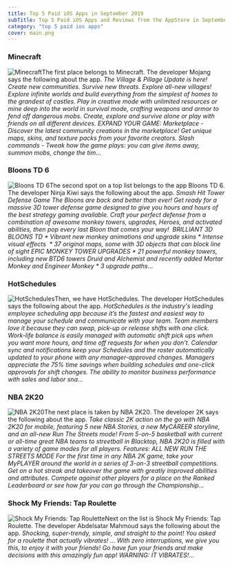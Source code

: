 ```yaml
---
title: Top 5 Paid iOS Apps in September 2019
subTitle: Top 5 Paid iOS Apps and Reviews from the AppStore in September 2019.
category: "top 5 paid ios apps"
cover: main.png
---
```


### Minecraft

![Minecraft](https://is5-ssl.mzstatic.com/image/thumb/Purple123/v4/d8/65/8c/d8658c83-deb6-82d2-f436-33197e2b002c/AppIcon-0-1x_U007emarketing-0-85-220-9.png/100x100bb.png)The first place belongs to Minecraft. The developer Mojang says the following about the app. _The Village & Pillage Update is here! Create new communities. Survive new threats. Explore all-new villages!  Explore infinite worlds and build everything from the simplest of homes to the grandest of castles. Play in creative mode with unlimited resources or mine deep into the world in survival mode, crafting weapons and armor to fend off dangerous mobs. Create, explore and survive alone or play with friends on all different devices.   EXPAND YOUR GAME: Marketplace - Discover the latest community creations in the marketplace! Get unique maps, skins, and texture packs from your favorite creators.  Slash commands - Tweak how the game plays: you can give items away, summon mobs, change the tim_...

### Bloons TD 6

![Bloons TD 6](https://is1-ssl.mzstatic.com/image/thumb/Purple123/v4/cc/4d/27/cc4d27ca-17b0-35a7-72c7-d51104209ea0/AppIcon-0-1x_U007emarketing-0-0-GLES2_U002c0-512MB-sRGB-0-0-0-85-220-0-0-0-7.png/100x100bb.png)The second spot on a top list belongs to the app Bloons TD 6. The developer Ninja Kiwi says the following about the app. _Smash Hit Tower Defense Game The Bloons are back and better than ever! Get ready for a massive 3D tower defense game designed to give you hours and hours of the best strategy gaming available.  Craft your perfect defense from a combination of awesome monkey towers, upgrades, Heroes, and activated abilities, then pop every last Bloon that comes your way!   BRILLIANT 3D BLOONS TD * Vibrant new monkey animations and upgrade skins * Intense visual effects  * 37 original maps, some with 3D objects that can block line of sight  EPIC MONKEY TOWER UPGRADES * 21 powerful monkey towers, including new BTD6 towers Druid and Alchemist and recently added Mortar Monkey and Engineer Monkey * 3 upgrade paths_...

### HotSchedules

![HotSchedules](https://is3-ssl.mzstatic.com/image/thumb/Purple113/v4/4a/14/36/4a143648-8e05-1124-ae03-dc4407fd4f6b/AppIcon-0-1x_U007emarketing-0-0-GLES2_U002c0-512MB-sRGB-0-0-0-85-220-0-0-0-7.png/100x100bb.png)Then, we have HotSchedules. The developer HotSchedules says the following about the app. _HotSchedules is the industry's leading employee scheduling app because it’s the fastest and easiest way to manage your schedule and communicate with your team.    Team members love it because they can swap, pick-up or release shifts with one click. Work-life balance is easily managed with automatic shift pick ups when you want more hours, and time off requests for when you don’t.  Calendar sync and notifications keep your Schedules and the roster automatically updated to your phone with any manager-approved changes.  Managers appreciate the 75% time savings when building schedules and one-click approvals for shift changes.  The ability to monitor business performance with sales and labor sna_...

### NBA 2K20

![NBA 2K20](https://is4-ssl.mzstatic.com/image/thumb/Purple113/v4/95/b5/17/95b517d3-898c-9ca9-6502-9da3a5af8064/AppIcon-0-1x_U007emarketing-0-85-220-0-7.png/100x100bb.png)The next place is taken by NBA 2K20. The developer 2K says the following about the app. _Take classic 2K action on the go with NBA 2K20 for mobile, featuring 5 new NBA Stories, a new MyCAREER storyline, and an all-new Run The Streets mode! From 5-on-5 basketball with current or all-time great NBA teams to streetball in Blacktop, NBA 2K20 is filled with a variety of game modes for all players.  Features: ALL NEW RUN THE STREETS MODE  For the first time in any NBA 2K game, take your MyPLAYER around the world in a series of 3-on-3 streetball competitions. Get on a hot streak and takeover the game with greatly improved abilities and attributes. Compete against other players for a place on the Ranked Leaderboard or see how far you can go through the Championship_...

### Shock My Friends: Tap Roulette

![Shock My Friends: Tap Roulette](https://is2-ssl.mzstatic.com/image/thumb/Purple123/v4/63/5b/92/635b9260-0cf8-4835-5459-febf76282123/AppIcon-BuildServer-0-1x_U007emarketing-0-0-GLES2_U002c0-512MB-sRGB-0-0-0-85-220-0-0-0-10.png/100x100bb.png)Next on the list is Shock My Friends: Tap Roulette. The developer Abdelsatar Mahmoud says the following about the app. _Shocking, super-trendy, simple, and straight to the point!  You asked for a roulette that actually vibrates! ...  With zero interruptions, we give you this, to enjoy it with your friends!  Go have fun your friends and make decisions with this amazingly fun app!  WARNING: IT VIBRATES!_...

